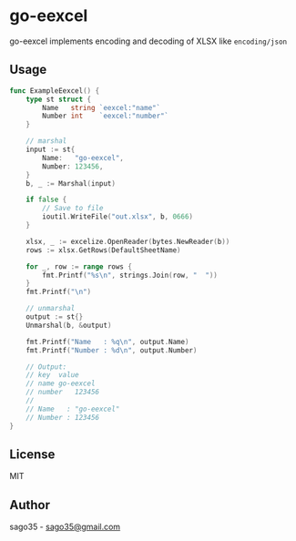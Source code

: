 # go-eexcel

go-eexcel implements encoding and decoding of XLSX like `encoding/json`

## Usage

```go
func ExampleEexcel() {
	type st struct {
		Name   string `eexcel:"name"`
		Number int    `eexcel:"number"`
	}

	// marshal
	input := st{
		Name:   "go-eexcel",
		Number: 123456,
	}
	b, _ := Marshal(input)

	if false {
		// Save to file
		ioutil.WriteFile("out.xlsx", b, 0666)
	}

	xlsx, _ := excelize.OpenReader(bytes.NewReader(b))
	rows := xlsx.GetRows(DefaultSheetName)

	for _, row := range rows {
		fmt.Printf("%s\n", strings.Join(row, "	"))
	}
	fmt.Printf("\n")

	// unmarshal
	output := st{}
	Unmarshal(b, &output)

	fmt.Printf("Name   : %q\n", output.Name)
	fmt.Printf("Number : %d\n", output.Number)

	// Output:
	// key	value
	// name	go-eexcel
	// number	123456
	//
	// Name   : "go-eexcel"
	// Number : 123456
}
```

## License

MIT

## Author

sago35 - <sago35@gmail.com>
